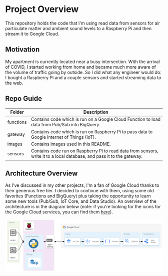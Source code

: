 # Project Overview
This repository holds the code that I'm using read data from sensors for air particulate matter and ambient sound levels to a Raspberry Pi and then stream it to Google Cloud.

## Motivation
My apartment is currently located near a busy intersection. With the arrival of COVID, I started working from home and became much more aware of the volume of traffic going by outside. So I did what any engineer would do: I bought a Raspberry Pi and a couple sensors and started streaming data to the web.

## Repo Guide
| Folder | Description |
|------|-------------|
| functions | Contains code which is run on a Google Cloud Function to load data from Pub/Sub into BigQuery. |
| gateway | Contains code which is run on Raspberry Pi to pass data to Google Internet of Things (IoT). |
| images | Contains images used in this README. |
| sensors | Contains code run on Raspberry Pi to read data from sensors, write it to a local database, and pass it to the gateway. |

## Architecture Overview
As I've discussed in my other projects, I'm a fan of Google Cloud thanks to their generous free tier. I decided to continue with them, using some old favorites (Functions and BigQuery) plus taking the opportunity to learn some new tools (Pub/Sub, IoT Core, and Data Studio). An overview of the architecture is in the diagram below (note: if you're looking for the icons for the Google Cloud services, you can find them [here](https://cloud.google.com/icons/)).

![RPi Architecture](https://raw.githubusercontent.com/fritzel56/rpi-sensors/readme/images/rpi-architecture.png)
